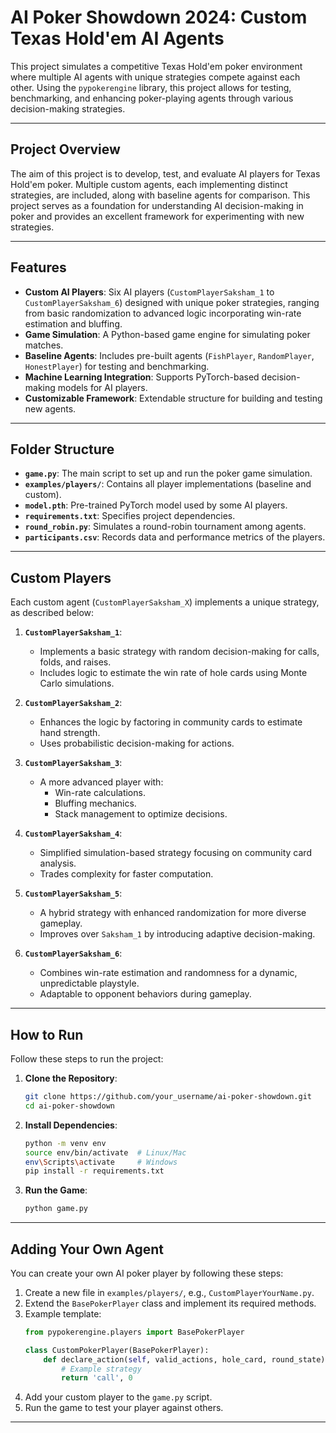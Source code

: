 
# **AI Poker Showdown 2024: Custom Texas Hold'em AI Agents**

This project simulates a competitive Texas Hold'em poker environment where multiple AI agents with unique strategies compete against each other. Using the `pypokerengine` library, this project allows for testing, benchmarking, and enhancing poker-playing agents through various decision-making strategies.

---

## **Project Overview**

The aim of this project is to develop, test, and evaluate AI players for Texas Hold'em poker. Multiple custom agents, each implementing distinct strategies, are included, along with baseline agents for comparison. This project serves as a foundation for understanding AI decision-making in poker and provides an excellent framework for experimenting with new strategies.

---

## **Features**

- **Custom AI Players**: Six AI players (`CustomPlayerSaksham_1` to `CustomPlayerSaksham_6`) designed with unique poker strategies, ranging from basic randomization to advanced logic incorporating win-rate estimation and bluffing.
- **Game Simulation**: A Python-based game engine for simulating poker matches.
- **Baseline Agents**: Includes pre-built agents (`FishPlayer`, `RandomPlayer`, `HonestPlayer`) for testing and benchmarking.
- **Machine Learning Integration**: Supports PyTorch-based decision-making models for AI players.
- **Customizable Framework**: Extendable structure for building and testing new agents.

---

## **Folder Structure**

- **`game.py`**: The main script to set up and run the poker game simulation.
- **`examples/players/`**: Contains all player implementations (baseline and custom).
- **`model.pth`**: Pre-trained PyTorch model used by some AI players.
- **`requirements.txt`**: Specifies project dependencies.
- **`round_robin.py`**: Simulates a round-robin tournament among agents.
- **`participants.csv`**: Records data and performance metrics of the players.

---

## **Custom Players**

Each custom agent (`CustomPlayerSaksham_X`) implements a unique strategy, as described below:

1. **`CustomPlayerSaksham_1`**:
   - Implements a basic strategy with random decision-making for calls, folds, and raises.
   - Includes logic to estimate the win rate of hole cards using Monte Carlo simulations.

2. **`CustomPlayerSaksham_2`**:
   - Enhances the logic by factoring in community cards to estimate hand strength.
   - Uses probabilistic decision-making for actions.

3. **`CustomPlayerSaksham_3`**:
   - A more advanced player with:
     - Win-rate calculations.
     - Bluffing mechanics.
     - Stack management to optimize decisions.

4. **`CustomPlayerSaksham_4`**:
   - Simplified simulation-based strategy focusing on community card analysis.
   - Trades complexity for faster computation.

5. **`CustomPlayerSaksham_5`**:
   - A hybrid strategy with enhanced randomization for more diverse gameplay.
   - Improves over `Saksham_1` by introducing adaptive decision-making.

6. **`CustomPlayerSaksham_6`**:
   - Combines win-rate estimation and randomness for a dynamic, unpredictable playstyle.
   - Adaptable to opponent behaviors during gameplay.

---

## **How to Run**

Follow these steps to run the project:

1. **Clone the Repository**:
   ```bash
   git clone https://github.com/your_username/ai-poker-showdown.git
   cd ai-poker-showdown
   ```

2. **Install Dependencies**:
   ```bash
   python -m venv env
   source env/bin/activate  # Linux/Mac
   env\Scripts\activate     # Windows
   pip install -r requirements.txt
   ```

3. **Run the Game**:
   ```bash
   python game.py
   ```

---

## **Adding Your Own Agent**

You can create your own AI poker player by following these steps:

1. Create a new file in `examples/players/`, e.g., `CustomPlayerYourName.py`.
2. Extend the `BasePokerPlayer` class and implement its required methods.
3. Example template:
   ```python
   from pypokerengine.players import BasePokerPlayer

   class CustomPokerPlayer(BasePokerPlayer):
       def declare_action(self, valid_actions, hole_card, round_state):
           # Example strategy
           return 'call', 0
   ```
4. Add your custom player to the `game.py` script.
5. Run the game to test your player against others.

---
